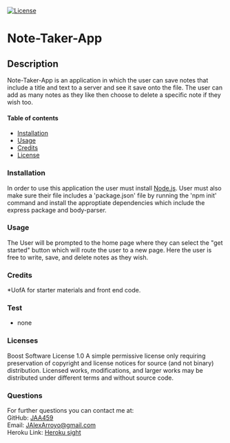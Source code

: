 [![License](https://img.shields.io/badge/License-Boost%201.0-lightblue.svg)](https://www.boost.org/LICENSE_1_0.txt)
    
  # Note-Taker-App #


  ## Description ##
  Note-Taker-App is an application in which the user can save notes that include a title and text to a server and see it save onto the file. The user can add as many notes as they like then choose to delete a specific note if they wish too. 
      
      
  #### Table of contents ####
  * [Installation](#installation)
  * [Usage](#usage)
  * [Credits](#credits)
  * [License](#license)
      
      
  ### Installation ###
  In order to use this application the user must install [Node.js](https://nodejs.org/en/). User must also make sure their file includes a 'package.json' file by running the 'npm init' command and install the approptiate dependencies which include the express package and body-parser.
      
      
  ### Usage ###
  The User will be prompted to the home page where they can select the "get started" button which will route the user to a new page. Here the user is free to write, save, and delete notes as they wish.
      
      
  ### Credits ###
  *UofA for starter materials and front end code.
      
      
  ### Test ###
  * none

  ### Licenses ###
  Boost Software License 1.0
  A simple permissive license only requiring preservation of copyright and license notices for source (and not binary) distribution. Licensed works, modifications, and larger works may be distributed under different terms and without source code.
  ### Questions ###
  For further questions you can contact me at:</br>
  GitHub: [JAA459](https://github.com/JAA459) </br>
  Email: [JAlexArroyo@gmail.com](JAlexArroyo@gmail.com)</br>
  Heroku Link: [Heroku sight](https://dry-shore-45345.herokuapp.com/)

